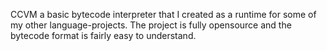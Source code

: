 CCVM a basic bytecode interpreter that I created as a runtime for some of my other language-projects. The project is fully opensource and the bytecode format is fairly easy to understand.

